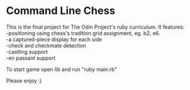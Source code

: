 # Command Line Chess
This is the final project for The Odin Project's ruby curriculum.  It features:  
  -positioning using chess's tradition grid assignment, eg. b2, e6.  
  -a captured-piece display for each side  
  -check and checkmate detection  
  -castling support  
  -en passant support  

To start game open lib and run "ruby main.rb"
 
Please enjoy :)